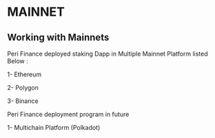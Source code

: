 # MAINNET

## Working with Mainnets <a href="working-with-testnets" id="working-with-testnets"></a>

Peri Finance deployed staking Dapp in Multiple Mainnet Platform listed Below :

1- Ethereum&#x20;

2- Polygon&#x20;

3- Binance

Peri Finance deployment program in future&#x20;

1- Multichain Platform (Polkadot)



